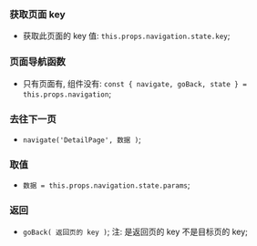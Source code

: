 ### 获取页面 key
* 获取此页面的 key 值: `this.props.navigation.state.key`;

### 页面导航函数
* 只有页面有, 组件没有: `const { navigate, goBack, state } = this.props.navigation`;

### 去往下一页
* `navigate('DetailPage', 数据 )`;

### 取值
* `数据 = this.props.navigation.state.params`;

### 返回
* `goBack( 返回页的 key )`; 注: 是返回页的 key 不是目标页的 key;
